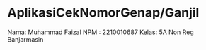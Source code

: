 # AplikasiCekNomorGenap/Ganjil
Nama: Muhammad Faizal
NPM : 2210010687
Kelas: 5A Non Reg Banjarmasin 
